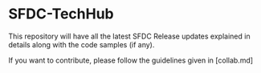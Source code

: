 # SFDC-TechHub
This repository will have all the latest SFDC Release updates explained in details along with the code samples (if any).


If you want to contribute, please follow the guidelines given in [collab.md]

